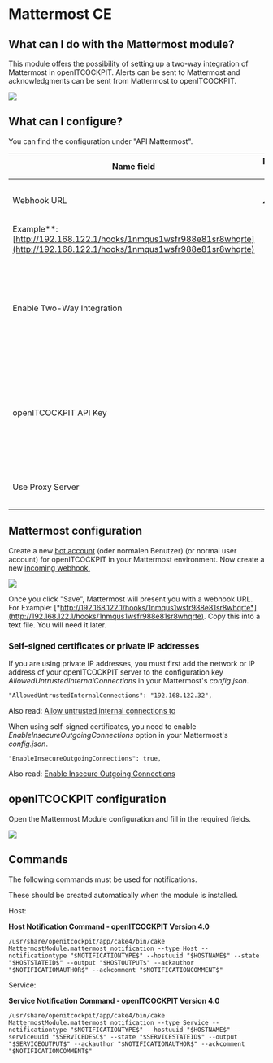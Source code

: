 # Mattermost <span class="badge badge-primary badge-outlined" title="Community Edition">CE</span>

## What can I do with the Mattermost module?

This module offers the possibility of setting up a two-way integration of Mattermost in openITCOCKPIT. Alerts can be sent to Mattermost and acknowledgments can be sent from Mattermost to openITCOCKPIT.

![](/images/mattermost-chat.png)

## What can I configure?

You can find the configuration under "API Mattermost".

| Name field                                                                                                                | Required field | Description                                                                                                                                                  |
|---------------------------------------------------------------------------------------------------------------------------|----------------|--------------------------------------------------------------------------------------------------------------------------------------------------------------|
| Webhook URL                                                                                                               | :warning:      | Defines the address of the Mattermost server to be used. **                                                                                                  |
| Example**: [http://192.168.122.1/hooks/1nmqus1wsfr988e81sr8whqrte](http://192.168.122.1/hooks/1nmqus1wsfr988e81sr8whqrte) |                |                                                                                                                                                              |
| Enable Two-Way Integration                                                                                                |                | Mattermost can send acknowledgements to openITCOCKPIT using the two-way integration feature. If this is not enabled, only alerts will be sent to Mattermost. |
| openITCOCKPIT API Key                                                                                                     |                | This API key is used by Mattermost to send acknowledgements to openITCOCKPIT. First a custom, user-defined API key has to be created with openITCOCKPIT      |
| Use Proxy Server                                                                                                          |                | Decide whether the configured HTTP proxy should be used or not.                                                                                              |

## Mattermost configuration

Create a new [bot account](https://docs.mattermost.com/developer/bot-accounts.html) (oder normalen
Benutzer) (or normal user account) for openITCOCKPIT in your Mattermost environment.
Now create a new [incoming webhook.](https://docs.mattermost.com/developer/webhooks-incoming.html)

![](/images/mattermost-webhooks.png)

Once you click "Save", Mattermost will present you with a webhook URL. For Example: [*http://192.168.122.1/hooks/1nmqus1wsfr988e81sr8whqrte*](http://192.168.122.1/hooks/1nmqus1wsfr988e81sr8whqrte). Copy this into a text file. You will need it later.

### Self-signed certificates or private IP addresses

If you are using private IP addresses, you must first add the network or IP address of your openITCOCKPIT server to the configuration key *AllowedUntrustedInternalConnections* in your Mattermost's *config.json*.

```plaintext
"AllowedUntrustedInternalConnections": "192.168.122.32",
```

Also read: [Allow untrusted internal connections to](https://docs.mattermost.com/administration/config-settings.html#allow-untrusted-internal-connections-to)

When using self-signed certificates, you need to enable *EnableInsecureOutgoingConnections* option in your Mattermost's *config.json*.

```plaintext
"EnableInsecureOutgoingConnections": true,
```

Also read: [Enable Insecure Outgoing Connections](https://docs.mattermost.com/administration/config-settings.html#enable-insecure-outgoing-connections)

## openITCOCKPIT configuration

Open the Mattermost Module configuration and fill in the required fields.

![](/images/mattermost-config.png)

## Commands

The following commands must be used for notifications.

These should be created automatically when the module is installed.

Host:

**Host Notification Command - openITCOCKPIT Version 4.0**

```plaintext
/usr/share/openitcockpit/app/cake4/bin/cake MattermostModule.mattermost_notification --type Host --notificationtype "$NOTIFICATIONTYPE$" --hostuuid "$HOSTNAME$" --state "$HOSTSTATEID$" --output "$HOSTOUTPUT$" --ackauthor "$NOTIFICATIONAUTHOR$" --ackcomment "$NOTIFICATIONCOMMENT$"
```

Service:

**Service Notification Command - openITCOCKPIT Version 4.0**

```plaintext
/usr/share/openitcockpit/app/cake4/bin/cake MattermostModule.mattermost_notification --type Service --notificationtype "$NOTIFICATIONTYPE$" --hostuuid "$HOSTNAME$" --serviceuuid "$SERVICEDESC$" --state "$SERVICESTATEID$" --output "$SERVICEOUTPUT$" --ackauthor "$NOTIFICATIONAUTHOR$" --ackcomment "$NOTIFICATIONCOMMENT$"
```
